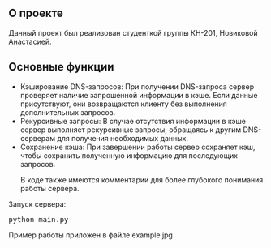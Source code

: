 <h2>О проекте</h2>
<p>Данный проект был реализован студенткой группы КН-201, Новиковой Анастасией.</p>
<h2>Основные функции</h2>
<ul>
    <li>Кэширование DNS-запросов: При получении DNS-запроса сервер проверяет наличие запрошенной информации в кэше. Если данные присутствуют, они возвращаются клиенту без выполнения дополнительных запросов.</li>
    <li>Рекурсивные запросы: В случае отсутствия информации в кэше сервер выполняет рекурсивные запросы, обращаясь к другим DNS-серверам для получения необходимых данных.</li>
    <li>Сохранение кэша: При завершении работы сервер сохраняет кэш, чтобы сохранить полученную информацию для последующих запросов.</li>
  <p></p>
  <p>В коде также имеются комментарии для более глубокого понимания работы сервера.</p>
</ul>
<p>Запуск сервера:</p>
<pre>
python main.py
</pre>
<p>Пример работы приложен в файле example.jpg</p>
